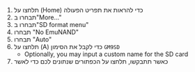 1. תלחצו על (Home) כדי להראות את תפריט הפעולה
2. תבחרו ב"More..."
3. תבחרו ב"SD format menu"
4. תבחרו "No EmuNAND"
5. תבחרו "Auto"
6. תלחצו על (A) כדי לקבל את הסימון `GM9SD`
   - Optionally, you may input a custom name for the SD card
7. כאשר תתבקשו, תלחצו על הכפתורים שנתונים לכם כדי לאשר
